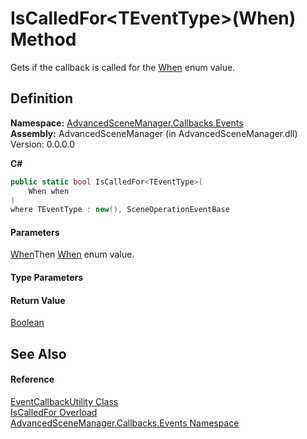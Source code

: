 # IsCalledFor\<TEventType>(When) Method

Gets if the callback is called for the [When](T_AdvancedSceneManager_Core_Callbacks_When.md) enum value.

## Definition

**Namespace:** [AdvancedSceneManager.Callbacks.Events](N_AdvancedSceneManager_Callbacks_Events.md)\
**Assembly:** AdvancedSceneManager (in AdvancedSceneManager.dll) Version: 0.0.0.0

**C#**

```c#
public static bool IsCalledFor<TEventType>(
	When when
)
where TEventType : new(), SceneOperationEventBase

```

#### Parameters

&#x20; [When](T_AdvancedSceneManager_Core_Callbacks_When.md)Then [When](T_AdvancedSceneManager_Core_Callbacks_When.md) enum value.

#### Type Parameters

#### Return Value

[Boolean](https://learn.microsoft.com/dotnet/api/system.boolean)

## See Also

#### Reference

[EventCallbackUtility Class](T_AdvancedSceneManager_Callbacks_Events_EventCallbackUtility.md)\
[IsCalledFor Overload](Overload_AdvancedSceneManager_Callbacks_Events_EventCallbackUtility_IsCalledFor.md)\
[AdvancedSceneManager.Callbacks.Events Namespace](N_AdvancedSceneManager_Callbacks_Events.md)
